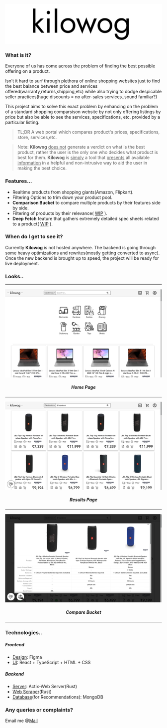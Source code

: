 ![banner](assets/kilowog_banner.png)
### What is it?

Everyone of us has come across the problem of finding the best possible offering on a product.

Isn't it hard to surf through plethora of online shopping websites just to find the best balance 
between price and services offered(warranty,returns,shipping,etc) while also trying to dodge despicable seller practices(huge discounts = no after-sales services..sound familiar?)

This project aims to solve this exact problem by enhancing on the problem of a standard shopping comparsison website by 
not only offering listings by price but also be able to see the services, specifications, etc. provided by a particular listing.

> TL;DR  A web portal which compares product's prices, specifications, store, services,etc.

> Note: **Kilowog** <u>does not</u> generate a verdict on what is the best product, rather the user is the only
one who decides what product is best for them. **Kilowog** is <u>simply</u> a tool that <u>presents</u> all available <u>information</u>
in a helpful and non-intrusive way to aid the user in making the best choice.


### Features...

- Realtime products from shopping giants(Amazon, Flipkart).
- Filtering Options to trim down your product pool.
- **Comparison Bucket** to compare multiple products by their features side by side.
- Filtering of products by their relevance( <u>WIP</u> ).
- **Deep Fetch** feature that gathers extremely detailed spec sheets related to a product( <u>WIP</u> ).

### When do I get to see it?
Currently **Kilowog** is not hosted anywhere. 
The backend is going through some heavy optimizations and rewrites(mostly getting converted to async).
Once the new backend is brought up to speed, the project will be ready for live deployment.

### Looks..
---
![homepage](assets/home.png)
<h5 align="center"> Home Page</h5>

---
![homepage](assets/results.png)
<h5 align="center"> Results Page</h5>

---
![homepage](assets/compare_bucket.png)
<h5 align="center"> Compare Bucket</h5>

---

### Technologies..
##### Frontend
- <u>Design</u>: Figma
- <u>UI</u>: React + TypeScript + HTML + CSS
##### Backend
- <u>Server</u>: Actix-Web Server(Rust) 
- <u>Web Scraper</u>(Rust)
- <u>Database</u>(for Recommendations): MongoDB


### Any queries or complaints?
Email me @[Mail](decentboi6969@gmail.com)
